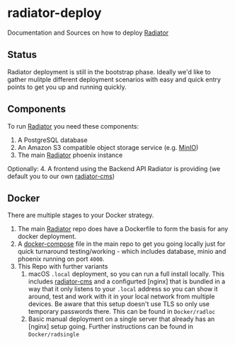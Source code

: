 # radiator-deploy
Documentation and Sources on how to deploy [Radiator]

## Status
Radiator deployment is still in the bootstrap phase. Ideally we'd like to gather mulitple different deployment scenarios with easy and quick entry points to get you up and running quickly.

## Components

To run [Radiator] you need these components:

1. A PostgreSQL database
2. An Amazon S3 compatible object storage service (e.g. [MinIO])
3. The main [Radiator] phoenix instance

Optionally:
4. A frontend using the Backend API Radiator is providing (we default you to our own [radiator-cms])

## Docker

There are multiple stages to your Docker strategy.

1. The main [Radiator] repo does have a Dockerfile to form the basis for any docker deployment. 
2. A [docker-compose] file in the main repo to get you going locally just for quick turnaround testing/working - which includes database, minio and phoenix running on port `4000`.
3. This Repo with further variants
   1. macOS `.local` deployment, so you can run a full install locally. This includes [radiator-cms] and a configurted [nginx] that is bundled in a way that it only listens to your `.local` address so you can show it around, test and work with it in your local network from multiple devices. Be aware that this setup doesn't use TLS so only use temporary passwords there. This can be found in `Docker/radloc`
   2. Basic manual deployment on a single server that already has an [nginx] setup going. Further instructions can be found in `Docker/radsingle`


[Radiator]: https://github.com/podlove/radiator
[docker-compose]: https://docs.docker.com/compose/
[Dockerfile]: https://docs.docker.com/engine/reference/builder/
[MinIO]: https://min.io
[radiator-cms]: https://github.com/podlove/radiator-cms
